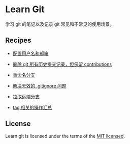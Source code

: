 # Learn Git

学习 git 的笔记以及记录 git 常见和不常见的使用场景。

## Recipes

- [配置用户名和邮箱](./docs/configUsernameAndEmail.md)

- [删除 git 所有历史提交记录，但保留 contributions](./docs/clearAllComment.md)

- [重命名分支](./docs/renameBranchName.md)

- [解决无效的 .gitignore 问题](./docs/invalidGitIgnore.md)

- [拉取远端分支](./docs/fetchRemoteBranch.md)

- [tag 相关的操作汇总](./docs/tags.md)

## License

Learn git is licensed under the terms of the [MIT licensed](https://opensource.org/licenses/MIT).
